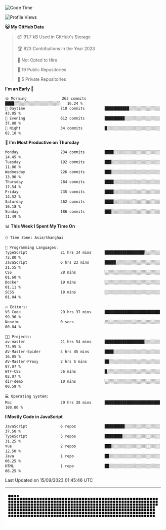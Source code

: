 <!--
<picture>
  <source
    srcset="https://github-readme-stats.vercel.app/api?username=kevinxft&show_icons=true&theme=dark"
    media="(prefers-color-scheme: dark)"
  />
  <source
    srcset="https://github-readme-stats.vercel.app/api?username=kevinxft&show_icons=true"
    media="(prefers-color-scheme: light), (prefers-color-scheme: no-preference)"
  />
  <img src="https://github-readme-stats.vercel.app/api?username=kevinxft&show_icons=true" />
</picture>
-->

<!--START_SECTION:waka-->
![Code Time](http://img.shields.io/badge/Code%20Time-1%2C247%20hrs%208%20mins-blue)

![Profile Views](http://img.shields.io/badge/Profile%20Views-11-blue)

**🐱 My GitHub Data** 

> 📦 91.7 kB Used in GitHub's Storage 
 > 
> 🏆 823 Contributions in the Year 2023
 > 
> 🚫 Not Opted to Hire
 > 
> 📜 19 Public Repositories 
 > 
> 🔑 5 Private Repositories 
 > 
**I'm an Early 🐤** 

```text
🌞 Morning                263 commits         ████░░░░░░░░░░░░░░░░░░░░░   16.24 % 
🌆 Daytime                710 commits         ███████████░░░░░░░░░░░░░░   43.85 % 
🌃 Evening                612 commits         █████████░░░░░░░░░░░░░░░░   37.80 % 
🌙 Night                  34 commits          █░░░░░░░░░░░░░░░░░░░░░░░░   02.10 % 
```
📅 **I'm Most Productive on Thursday** 

```text
Monday                   234 commits         ████░░░░░░░░░░░░░░░░░░░░░   14.45 % 
Tuesday                  192 commits         ███░░░░░░░░░░░░░░░░░░░░░░   11.86 % 
Wednesday                226 commits         ███░░░░░░░░░░░░░░░░░░░░░░   13.96 % 
Thursday                 284 commits         ████░░░░░░░░░░░░░░░░░░░░░   17.54 % 
Friday                   235 commits         ████░░░░░░░░░░░░░░░░░░░░░   14.52 % 
Saturday                 262 commits         ████░░░░░░░░░░░░░░░░░░░░░   16.18 % 
Sunday                   186 commits         ███░░░░░░░░░░░░░░░░░░░░░░   11.49 % 
```


📊 **This Week I Spent My Time On** 

```text
🕑︎ Time Zone: Asia/Shanghai

💬 Programming Languages: 
TypeScript               21 hrs 34 mins      ██████████████████░░░░░░░   72.80 % 
JavaScript               6 hrs 23 mins       █████░░░░░░░░░░░░░░░░░░░░   21.55 % 
CSS                      28 mins             ░░░░░░░░░░░░░░░░░░░░░░░░░   01.60 % 
Docker                   19 mins             ░░░░░░░░░░░░░░░░░░░░░░░░░   01.11 % 
SCSS                     18 mins             ░░░░░░░░░░░░░░░░░░░░░░░░░   01.04 % 

🔥 Editors: 
VS Code                  29 hrs 37 mins      █████████████████████████   99.96 % 
Neovim                   0 secs              ░░░░░░░░░░░░░░░░░░░░░░░░░   00.04 % 

🐱‍💻 Projects: 
av-master                21 hrs 54 mins      ██████████████████░░░░░░░   73.95 % 
AV-Master-Spider         4 hrs 45 mins       ████░░░░░░░░░░░░░░░░░░░░░   16.05 % 
AV-Master-Proxy          2 hrs 5 mins        ██░░░░░░░░░░░░░░░░░░░░░░░   07.07 % 
WTF-CSS                  36 mins             █░░░░░░░░░░░░░░░░░░░░░░░░   02.07 % 
dir-demo                 10 mins             ░░░░░░░░░░░░░░░░░░░░░░░░░   00.59 % 

💻 Operating System: 
Mac                      29 hrs 38 mins      █████████████████████████   100.00 % 
```

**I Mostly Code in JavaScript** 

```text
JavaScript               6 repos             █████████░░░░░░░░░░░░░░░░   37.50 % 
TypeScript               5 repos             ████████░░░░░░░░░░░░░░░░░   31.25 % 
Vue                      2 repos             ███░░░░░░░░░░░░░░░░░░░░░░   12.50 % 
Java                     1 repo              ██░░░░░░░░░░░░░░░░░░░░░░░   06.25 % 
HTML                     1 repo              ██░░░░░░░░░░░░░░░░░░░░░░░   06.25 % 
```




 Last Updated on 15/09/2023 01:45:46 UTC
<!--END_SECTION:waka-->

---

<picture>
  <source media="(prefers-color-scheme: dark)" srcset="https://raw.githubusercontent.com/kevinxft/kevinxft/output/github-contribution-grid-snake-dark.svg">
  <source media="(prefers-color-scheme: light)" srcset="https://raw.githubusercontent.com/kevinxft/kevinxft/output/github-contribution-grid-snake.svg">
  <img alt="github contribution grid snake animation" src="https://raw.githubusercontent.com/kevinxft/kevinxft/output/github-contribution-grid-snake.svg">
</picture>